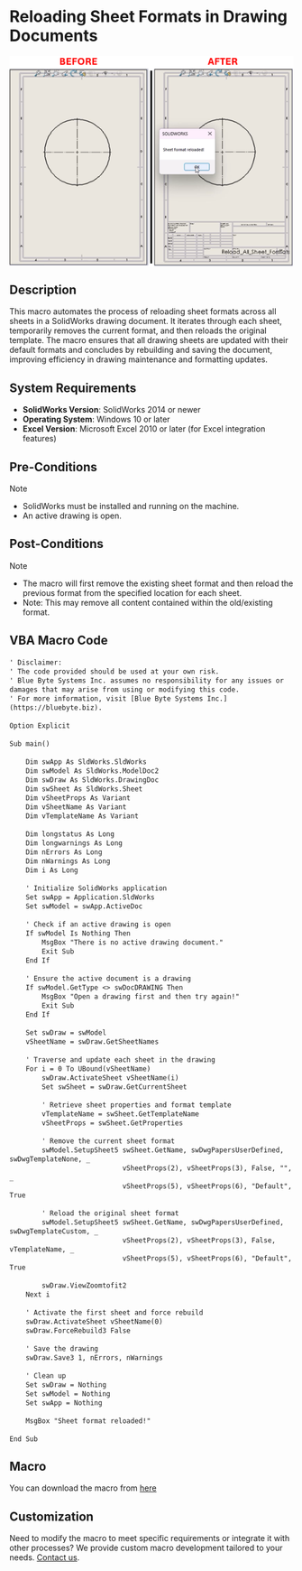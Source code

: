 # Reloading Sheet Formats in Drawing Documents

<img src="../images/Reload_All_Sheet_Formats.png" alt="Description of image" width="600" style="display: block; margin: 0 auto;">

## Description
This macro automates the process of reloading sheet formats across all sheets in a SolidWorks drawing document. It iterates through each sheet, temporarily removes the current format, and then reloads the original template. The macro ensures that all drawing sheets are updated with their default formats and concludes by rebuilding and saving the document, improving efficiency in drawing maintenance and formatting updates.

## System Requirements
- **SolidWorks Version**: SolidWorks 2014 or newer
- **Operating System**: Windows 10 or later
- **Excel Version**: Microsoft Excel 2010 or later (for Excel integration features)

## Pre-Conditions
> [!NOTE]
> - SolidWorks must be installed and running on the machine.
> - An active drawing is open.

## Post-Conditions
> [!NOTE]
> - The macro will first remove the existing sheet format and then reload the previous format from the specified location for each sheet.
> - Note: This may remove all content contained within the old/existing format.

 
## VBA Macro Code

```vbnet
' Disclaimer:
' The code provided should be used at your own risk.  
' Blue Byte Systems Inc. assumes no responsibility for any issues or damages that may arise from using or modifying this code.  
' For more information, visit [Blue Byte Systems Inc.](https://bluebyte.biz).

Option Explicit

Sub main()

    Dim swApp As SldWorks.SldWorks
    Dim swModel As SldWorks.ModelDoc2
    Dim swDraw As SldWorks.DrawingDoc
    Dim swSheet As SldWorks.Sheet
    Dim vSheetProps As Variant
    Dim vSheetName As Variant
    Dim vTemplateName As Variant

    Dim longstatus As Long
    Dim longwarnings As Long
    Dim nErrors As Long
    Dim nWarnings As Long
    Dim i As Long

    ' Initialize SolidWorks application
    Set swApp = Application.SldWorks
    Set swModel = swApp.ActiveDoc

    ' Check if an active drawing is open
    If swModel Is Nothing Then
        MsgBox "There is no active drawing document."
        Exit Sub
    End If
    
    ' Ensure the active document is a drawing
    If swModel.GetType <> swDocDRAWING Then
        MsgBox "Open a drawing first and then try again!"
        Exit Sub
    End If

    Set swDraw = swModel
    vSheetName = swDraw.GetSheetNames

    ' Traverse and update each sheet in the drawing
    For i = 0 To UBound(vSheetName)
        swDraw.ActivateSheet vSheetName(i)
        Set swSheet = swDraw.GetCurrentSheet
        
        ' Retrieve sheet properties and format template
        vTemplateName = swSheet.GetTemplateName
        vSheetProps = swSheet.GetProperties
        
        ' Remove the current sheet format
        swModel.SetupSheet5 swSheet.GetName, swDwgPapersUserDefined, swDwgTemplateNone, _
                            vSheetProps(2), vSheetProps(3), False, "", _
                            vSheetProps(5), vSheetProps(6), "Default", True
                            
        ' Reload the original sheet format
        swModel.SetupSheet5 swSheet.GetName, swDwgPapersUserDefined, swDwgTemplateCustom, _
                            vSheetProps(2), vSheetProps(3), False, vTemplateName, _
                            vSheetProps(5), vSheetProps(6), "Default", True
                            
        swDraw.ViewZoomtofit2
    Next i

    ' Activate the first sheet and force rebuild
    swDraw.ActivateSheet vSheetName(0)
    swDraw.ForceRebuild3 False
    
    ' Save the drawing
    swDraw.Save3 1, nErrors, nWarnings

    ' Clean up
    Set swDraw = Nothing
    Set swModel = Nothing
    Set swApp = Nothing

    MsgBox "Sheet format reloaded!"

End Sub
```

## Macro
You can download the macro from [here](../images/Reload_All_Sheet_Formats.swp)

## Customization
Need to modify the macro to meet specific requirements or integrate it with other processes? We provide custom macro development tailored to your needs. [Contact us](https://bluebyte.biz/contact).